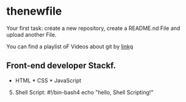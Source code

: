 # thenewfile
Your first task: create a new repository, create a README.nd File and upload another File.

You can find a playlist oF Videos about git by [link](https://www.youtube.com/watch?v=75QStdC3WgA)q
## Front-end developer Stackf.

* HTML
﻿﻿* CSS
﻿﻿* JavaScript
5. Shell Script:
#!/bin-bash4
echo "hello, Shell Scripting!"

